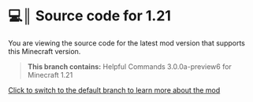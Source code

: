 # 💻║ Source code for 1.21
You are viewing the source code for the latest mod version that supports this Minecraft version.

> **This branch contains:** Helpful Commands 3.0.0a-preview6 for Minecraft 1.21

[Click to switch to the default branch to learn more about the mod](https://github.com/Expecticament/HelpfulCommands)
